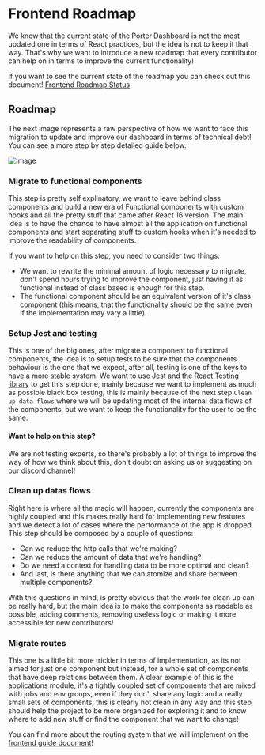 # Frontend Roadmap

We know that the current state of the Porter Dashboard is not the most updated one in terms of React practices, but the idea is not to keep it that way. That's why we want to introduce a new roadmap that every contributor can help on in terms to improve the current functionality!

If you want to see the current state of the roadmap you can check out this document! [Frontend Roadmap Status](frontend-roadmap-status.md)

## Roadmap

The next image represents a raw perspective of how we want to face this migration to update and improve our dashboard in terms of technical debt! You can see a more step by step detailed guide below.

![image](https://user-images.githubusercontent.com/23369263/128541304-4e7a8d3d-08f5-4c3c-841f-91f8abfbef4c.png)

### Migrate to functional components

This step is pretty self explinatory, we want to leave behind class components and build a new era of Functional components with custom hooks and all the pretty stuff that came after React 16 version. The main idea is to have the chance to have almost all the application on functional components and start separating stuff to custom hooks when it's needed to improve the readability of components.

If you want to help on this step, you need to consider two things:

- We want to rewrite the minimal amount of logic necessary to migrate, don't spend hours trying to improve the component, just having it as functional instead of class based is enough for this step.
- The functional component should be an equivalent version of it's class component (this means, that the functionality should be the same even if the implementation may vary a little).

### Setup Jest and testing

This is one of the big ones, after migrate a component to functional components, the idea is to setup tests to be sure that the components behaviour is the one that we expect, after all, testing is one of the keys to have a more stable system. We want to use [Jest](https://jestjs.io/docs/getting-started) and the [React Testing library](https://testing-library.com/docs/react-testing-library/intro/) to get this step done, mainly because we want to implement as much as possible black box testing, this is mainly because of the next step `Clean up data flows` where we will be updating most of the internal data flows of the components, but we want to keep the functionality for the user to be the same.

#### Want to help on this step?

We are not testing experts, so there's probably a lot of things to improve the way of how we think about this, don't doubt on asking us or suggesting on our [discord channel](https://discord.gg/GJynMR3KXK)!

### Clean up datas flows

Right here is where all the magic will happen, currently the components are highly coupled and this makes really hard for implementing new features and we detect a lot of cases where the performance of the app is dropped.
This step should be composed by a couple of questions:

- Can we reduce the http calls that we're making?
- Can we reduce the amount of data that we're handling?
- Do we need a context for handling data to be more optimal and clean?
- And last, is there anything that we can atomize and share between multiple components?

With this questions in mind, is pretty obvious that the work for clean up can be really hard, but the main idea is to make the components as readable as possible, adding comments, removing useless logic or making it more accessible for new contributors!

### Migrate routes

This one is a little bit more trickier in terms of implementation, as its not aimed for just one component but instead, for a whole set of components that have deep relations between them. A clear example of this is the applications module, it's a tightly coupled set of components that are mixed with jobs and env groups, even if they don't share any logic and a really small sets of components, this is clearly not clean in any way and this step should help the project to be more organized for exploring it and to know where to add new stuff or find the component that we want to change!

You can find more about the routing system that we will implement on the [frontend guide document](frontend-guide.md)!
